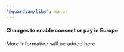 ```yaml
---
'@guardian/libs': major
---
```


#### Changes to enable consent or pay in Europe

More information will be added here
